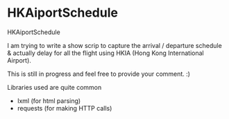 # HKAiportSchedule
HKAiportSchedule

I am trying to write a show scrip to capture the arrival / departure schedule & actually delay for all the flight using HKIA (Hong Kong International Airport).

This is still in progress and feel free to provide your comment. :)

Libraries used are quite common 
* lxml (for html parsing)
* requests (for making HTTP calls)
